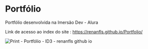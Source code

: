 # Portfólio

Portfólio desenvolvida na Imersão Dev - Alura

Link de acesso ao index do site : https://renanfls.github.io/Portfolio/

![Print - Portfólio - ID3 - renanfls github io](https://user-images.githubusercontent.com/78867248/160871175-f9b4f9e7-e105-4a2a-aa00-6aa45f64ef71.png)
